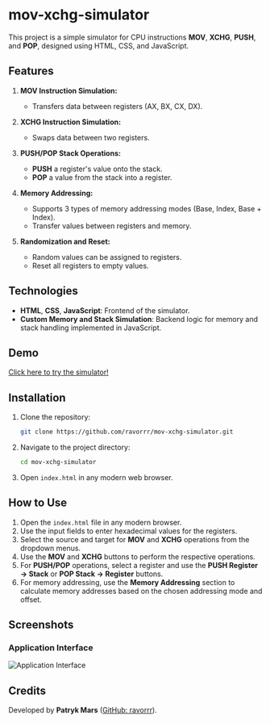 # mov-xchg-simulator

This project is a simple simulator for CPU instructions **MOV**, **XCHG**, **PUSH**, and **POP**, designed using HTML, CSS, and JavaScript.

## Features

1. **MOV Instruction Simulation:**
   - Transfers data between registers (AX, BX, CX, DX).

2. **XCHG Instruction Simulation:**
   - Swaps data between two registers.

3. **PUSH/POP Stack Operations:**
   - **PUSH** a register's value onto the stack.
   - **POP** a value from the stack into a register.

4. **Memory Addressing:**
   - Supports 3 types of memory addressing modes (Base, Index, Base + Index).
   - Transfer values between registers and memory.

5. **Randomization and Reset:**
   - Random values can be assigned to registers.
   - Reset all registers to empty values.

## Technologies

- **HTML**, **CSS**, **JavaScript**: Frontend of the simulator.
- **Custom Memory and Stack Simulation**: Backend logic for memory and stack handling implemented in JavaScript.

## Demo

[Click here to try the simulator!](https://ravorrr.github.io/mov-xchg-simulator/)

## Installation

1. Clone the repository:
   ```bash
   git clone https://github.com/ravorrr/mov-xchg-simulator.git
   ```
2. Navigate to the project directory:
   ```bash
   cd mov-xchg-simulator
   ```
3. Open `index.html` in any modern web browser.

## How to Use

1. Open the `index.html` file in any modern browser.
2. Use the input fields to enter hexadecimal values for the registers.
3. Select the source and target for **MOV** and **XCHG** operations from the dropdown menus.
4. Use the **MOV** and **XCHG** buttons to perform the respective operations.
5. For **PUSH/POP** operations, select a register and use the **PUSH Register → Stack** or **POP Stack → Register** buttons.
6. For memory addressing, use the **Memory Addressing** section to calculate memory addresses based on the chosen addressing mode and offset.

## Screenshots

### Application Interface
![Application Interface](https://i.imgur.com/2PKXpLY.png)

## Credits

Developed by **Patryk Mars** ([GitHub: ravorrr](https://github.com/ravorrr)).
